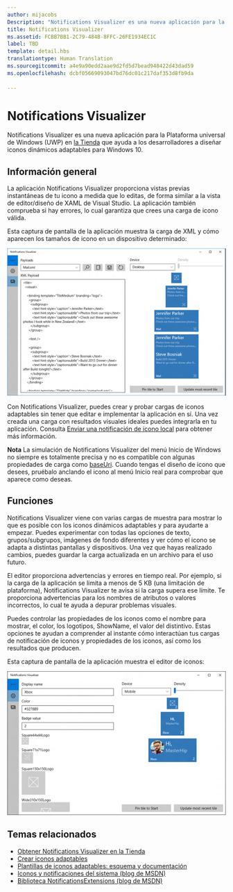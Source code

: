 ```yaml
---
author: mijacobs
Description: "Notifications Visualizer es una nueva aplicación para la Plataforma universal de Windows (UWP) en la Tienda que ayuda a los desarrolladores a diseñar iconos dinámicos adaptables para Windows 10."
title: Notifications Visualizer
ms.assetid: FCBB7BB1-2C79-484B-8FFC-26FE1934EC1C
label: TBD
template: detail.hbs
translationtype: Human Translation
ms.sourcegitcommit: a4e9a90edd2aae9d2fd5d7bead948422d43dad59
ms.openlocfilehash: dcbf05669093047bd76dc01c217daf353d8fb9da

---
```


# Notifications Visualizer





Notifications Visualizer es una nueva aplicación para la Plataforma universal de Windows (UWP) en [la Tienda](https://www.microsoft.com/store/apps/notifications-visualizer/9nblggh5xsl1) que ayuda a los desarrolladores a diseñar iconos dinámicos adaptables para Windows 10.

## <span id="Overview"></span><span id="overview"></span><span id="OVERVIEW"></span>Información general


La aplicación Notifications Visualizer proporciona vistas previas instantáneas de tu icono a medida que lo editas, de forma similar a la vista de editor/diseño de XAML de Visual Studio. La aplicación también comprueba si hay errores, lo cual garantiza que crees una carga de icono válida.

Esta captura de pantalla de la aplicación muestra la carga de XML y cómo aparecen los tamaños de icono en un dispositivo determinado:

![captura de pantalla del editor de la aplicación Notifications Visualizer con código e iconos](images/notif-visualizer-001.png)

 

Con Notifications Visualizer, puedes crear y probar cargas de iconos adaptables sin tener que editar e implementar la aplicación en sí. Una vez creada una carga con resultados visuales ideales puedes integrarla en tu aplicación. Consulta [Enviar una notificación de icono local](tiles-and-notifications-sending-a-local-tile-notification.md) para obtener más información.

**Nota** La simulación de Notifications Visualizer del menú Inicio de Windows no siempre es totalmente precisa y no es compatible con algunas propiedades de carga como [baseUri](https://msdn.microsoft.com/library/windows/apps/br208712). Cuando tengas el diseño de icono que desees, pruébalo anclando el icono al menú Inicio real para comprobar que aparece como deseas.

 

## <span id="Features"></span><span id="features"></span><span id="FEATURES"></span>Funciones


Notifications Visualizer viene con varias cargas de muestra para mostrar lo que es posible con los iconos dinámicos adaptables y para ayudarte a empezar. Puedes experimentar con todas las opciones de texto, grupos/subgrupos, imágenes de fondo diferentes y ver cómo el icono se adapta a distintas pantallas y dispositivos. Una vez que hayas realizado cambios, puedes guardar la carga actualizada en un archivo para el uso futuro.

El editor proporciona advertencias y errores en tiempo real. Por ejemplo, si la carga de la aplicación se limita a menos de 5 KB (una limitación de plataforma), Notifications Visualizer te avisa si la carga supera ese límite. Te proporciona advertencias para los nombres de atributos o valores incorrectos, lo cual te ayuda a depurar problemas visuales.

Puedes controlar las propiedades de los iconos como el nombre para mostrar, el color, los logotipos, ShowName, el valor del distintivo. Estas opciones te ayudan a comprender al instante cómo interactúan tus cargas de notificación de iconos y propiedades de los iconos, así como los resultados que producen.

Esta captura de pantalla de la aplicación muestra el editor de iconos:

![captura de pantalla del editor de Notifications Visualizer con iconos](images/notif-visualizer-004.png)

 

## <span id="related_topics"></span>Temas relacionados


* [Obtener Notifications Visualizer en la Tienda](https://www.microsoft.com/store/apps/notifications-visualizer/9nblggh5xsl1)
* [Crear iconos adaptables](tiles-and-notifications-create-adaptive-tiles.md)
* [Plantillas de iconos adaptables: esquema y documentación](tiles-and-notifications-adaptive-tiles-schema.md)
* [Iconos y notificaciones del sistema (blog de MSDN)](http://blogs.msdn.com/b/tiles_and_toasts/)
* [Biblioteca NotificationsExtensions (blog de MSDN)](http://blogs.msdn.com/b/tiles_and_toasts/archive/2015/08/20/introducing-notificationsextensions-for-windows-10.aspx)
 

 







<!--HONumber=Jun16_HO4-->


